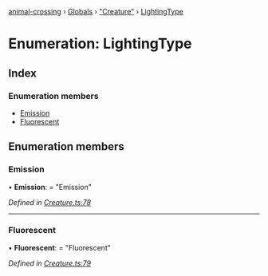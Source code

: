 [animal-crossing](../README.md) › [Globals](../globals.md) › ["Creature"](../modules/_creature_.md) › [LightingType](_creature_.lightingtype.md)

# Enumeration: LightingType

## Index

### Enumeration members

* [Emission](_creature_.lightingtype.md#emission)
* [Fluorescent](_creature_.lightingtype.md#fluorescent)

## Enumeration members

###  Emission

• **Emission**: = "Emission"

*Defined in [Creature.ts:78](https://github.com/Norviah/animal-crossing/blob/682361d/module/types/Creature.ts#L78)*

___

###  Fluorescent

• **Fluorescent**: = "Fluorescent"

*Defined in [Creature.ts:79](https://github.com/Norviah/animal-crossing/blob/682361d/module/types/Creature.ts#L79)*
